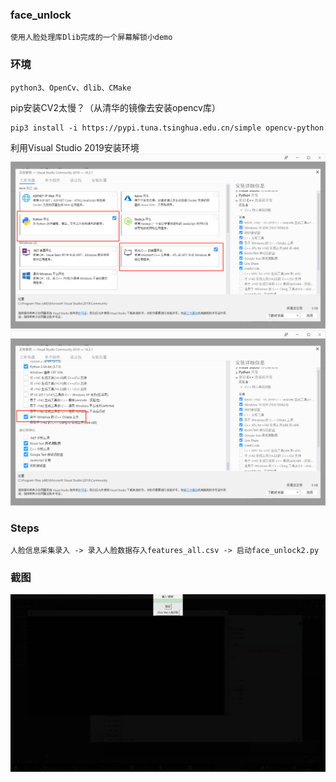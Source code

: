 ### face_unlock

    使用人脸处理库Dlib完成的一个屏幕解锁小demo

### 环境

    python3、OpenCv、dlib、CMake

pip安装CV2太慢？（从清华的镜像去安装opencv库）

    pip3 install -i https://pypi.tuna.tsinghua.edu.cn/simple opencv-python

利用Visual Studio 2019安装环境
![image](./images/企业微信截图_15651801203336.png)
![image](./images/企业微信截图_15651800899715.png)

### Steps

    人脸信息采集录入 -> 录入人脸数据存入features_all.csv -> 启动face_unlock2.py

### 截图

![image](./images/企业微信截图_15651810971896.png)
